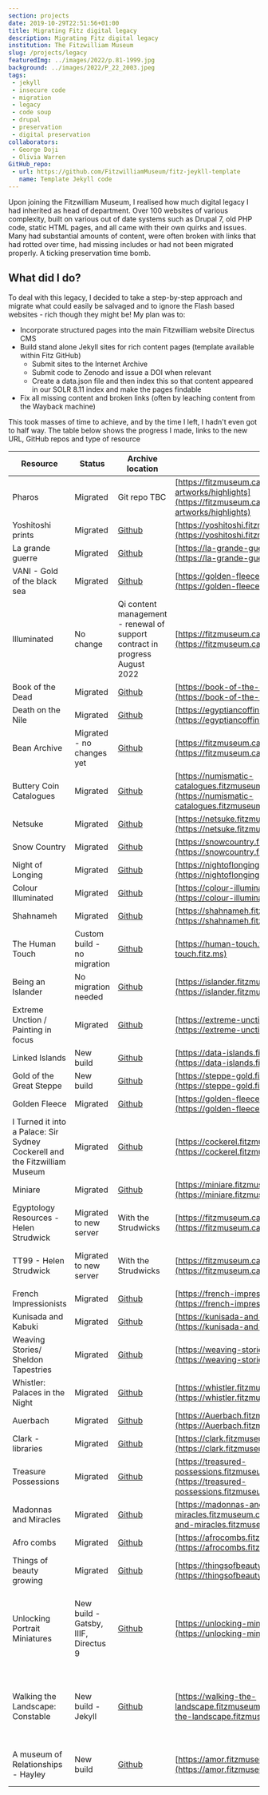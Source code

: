```yaml
---
section: projects
date: 2019-10-29T22:51:56+01:00
title: Migrating Fitz digital legacy
description: Migrating Fitz digital legacy
institution: The Fitzwilliam Museum
slug: /projects/legacy
featuredImg: ../images/2022/p.81-1999.jpg
background: ../images/2022/P_22_2003.jpeg
tags:
 - jekyll
 - insecure code
 - migration 
 - legacy 
 - code soup
 - drupal 
 - preservation
 - digital preservation
collaborators:
 - George Doji
 - Olivia Warren
GitHub_repo: 
 - url: https://github.com/FitzwilliamMuseum/fitz-jeykll-template
   name: Template Jekyll code
---
```

Upon joining the Fitzwilliam Museum, I realised how much digital legacy I had inherited as head of department. 
Over 100 websites of various complexity, built on various out of date systems such as Drupal 7, old PHP code, static 
HTML pages, and all came with their own quirks and issues. Many had substantial amounts of content, were often broken with links 
that had rotted over time, had missing includes or had not been migrated properly. A ticking preservation time bomb.

## What did I do? 

To deal with this legacy, I decided to take a step-by-step approach and migrate what could easily be salvaged and
to ignore the Flash based websites - rich though they might be! My plan was to:

* Incorporate structured pages into the main Fitzwilliam website Directus CMS
* Build stand alone Jekyll sites for rich content pages (template available within Fitz GitHub)
  * Submit sites to the Internet Archive
  * Submit code to Zenodo and issue a DOI when relevant
  * Create a data.json file and then index this so that content appeared in our SOLR 8.11 index and make the pages findable
* Fix all missing content and broken links (often by leaching content from the Wayback machine)

This took masses of time to achieve, and by the time I left, I hadn't even got to half way. The table
below shows the progress I made, links to the new URL, GitHub repos and type of resource

| Resource                                                                   | Status                               | Archive location                                                              | New URL                                                                                                                      | Site type                                                                | Redirects in place                                                     | Type                |
|----------------------------------------------------------------------------|--------------------------------------|-------------------------------------------------------------------------------|------------------------------------------------------------------------------------------------------------------------------|--------------------------------------------------------------------------|------------------------------------------------------------------------|---------------------|
| Pharos                                                                     | Migrated                             | Git repo TBC                                                                  | [https://fitzmuseum.cam.ac.uk/objects-and-artworks/highlights](https://fitzmuseum.cam.ac.uk/objects-and-artworks/highlights) | CMS incorporated                                                         | Yes - 301 redirect                                                     | object focused      |
| Yoshitoshi prints                                                          | Migrated                             | [Github](https://github.com/FitzwilliamMuseum/yoshitoshi)                     | [https://yoshitoshi.fitzmuseum.cam.ac.uk](https://yoshitoshi.fitzmuseum.cam.ac.uk)                                           | Jekyll                                                                   | Yes - 301 redirect                                                     | exhibition          |
| La grande guerre                                                           | Migrated                             | [Github](https://fitzwilliammuseum.github.io/la-grande-guerre)                | [https://la-grande-guerre.fitzmuseum.cam.ac.uk](https://la-grande-guerre.fitzmuseum.cam.ac.uk)                               | Jekyll                                                                   | Yes - 301 redirect                                                     | exhibition          |
| VANI - Gold of the black sea                                               | Migrated                             | [Github](https://fitzwilliammuseum.github.io/golden-fleece)                   | [https://golden-fleece.fitzmuseum.cam.ac.uk](https://golden-fleece.fitzmuseum.cam.ac.uk)                                     | Jekyll                                                                   | Yes - 301 redirect                                                     | exhibition          |
| Illuminated                                                                | No change                            | Qi content management - renewal of support contract in progress August 2022   | [https://fitzmuseum.cam.ac.uk/illuminated](https://fitzmuseum.cam.ac.uk/illuminated)                                         | Qi                                                                       | Yes - proxy                                                            | exhibition/research |
| Book of the Dead                                                           | Migrated                             | [Github](https://github.com/FitzwilliamMuseum/book-of-the-dead)               | [https://book-of-the-dead.fitzmuseum.cam.ac.uk](https://book-of-the-dead.fitzmuseum.cam.ac.uk)                               | Jekyll                                                                   | Yes - 301 redirect                                                     | exhibition          |
| Death on the Nile                                                          | Migrated                             | [Github](https://github.com/FitzwilliamMuseum/egyptiancoffins)                | [https://egyptiancoffins.org/death-on-the-nile](https://egyptiancoffins.org/death-on-the-nile)                               | Jekyll                                                                   | Yes - 301 redirect                                                     | exhibition          |
| Bean Archive                                                               | Migrated - no changes yet            | [Github](https://github.com/FitzwilliamMuseum/beanarchive)                    | [https://fitzmuseum.cam.ac.uk/beanarchive](https://fitzmuseum.cam.ac.uk/beanarchive)                                         | HTML SOUP                                                                | Yes - 301 redirect                                                     | research            |
| Buttery Coin Catalogues                                                    | Migrated                             | [Github](https://github.com/FitzwilliamMuseum/numismatic-catalogues)          | [https://numismatic-catalogues.fitzmuseum.cam.ac.uk](https://numismatic-catalogues.fitzmuseum.cam.ac.uk)                     | Jekyll                                                                   | Yes - 301 redirect                                                     | research            |
| Netsuke                                                                    | Migrated                             | [Github](https://github.com/FitzwilliamMuseum/netsuke)                        | [https://netsuke.fitzmuseum.cam.ac.uk](https://netsuke.fitzmuseum.cam.ac.uk)                                                 | Jekyll                                                                   | Yes - 301 redirect                                                     | exhibition          |
| Snow Country                                                               | Migrated                             | [Github](https://github.com/FitzwilliamMuseum/snowcountry)                    | [https://snowcountry.fitzmuseum.cam.ac.uk](https://snowcountry.fitzmuseum.cam.ac.uk)                                         | Jekyll                                                                   | Yes - 301 redirect                                                     | exhibition          |
| Night of Longing                                                           | Migrated                             | [Github](https://github.com/FitzwilliamMuseum/night-of-longing)               | [https://nightoflonging.fitzmuseum.cam.ac.uk](https://nightoflonging.fitzmuseum.cam.ac.uk)                                   | Jekyll                                                                   | Yes - 301 redirect                                                     | exhibition          |
| Colour Illuminated                                                         | Migrated                             | [Github](https://github.com/FitzwilliamMuseum/colour-illuminated)             | [https://colour-illuminated.fitzmuseum.cam.ac.uk/](https://colour-illuminated.fitzmuseum.cam.ac.uk/)                         | Jekyll                                                                   | Yes - 301 redirect                                                     | exhibition          |
| Shahnameh                                                                  | Migrated                             | [Github](https://github.com/FitzwilliamMuseum/shahnameh)                      | [https://shahnameh.fitzmuseum.cam.ac.uk/](https://shahnameh.fitzmuseum.cam.ac.uk/)                                           | Jekyll                                                                   | Yes - 301 redirect                                                     | exhibition          |
| The Human Touch                                                            | Custom build - no migration          | [Github](https://github.com/FitzwilliamMuseum/the-human-touch)                | [https://human-touch.fitz.ms](https://human-touch.fitz.ms)                                                                   | Gatsby                                                                   | -                                                                      | exhibition          |
| Being an Islander                                                          | No migration needed                  | [Github](https://github.com/FitzwilliamMuseum/islander)                       | [https://islander.fitzmuseum.cam.ac.uk](https://islander.fitzmuseum.cam.ac.uk)                                               | Jekyll                                                                   | -                                                                      | exhibition/research |
| Extreme Unction / Painting in focus                                        | Migrated                             | [Github](https://github.com/FitzwilliamMuseum/extreme-unction)                | [https://extreme-unction.fitzmuseum.cam.ac.uk](https://extreme-unction.fitzmuseum.cam.ac.uk)                                 | Jekyll                                                                   | Yes - 301 redirect                                                     | exhibition          |
| Linked Islands                                                             | New build                            | [Github](https://github.com/FitzwilliamMuseum/ahrc-linking-islands)           | [https://data-islands.fitzmuseum.cam.ac.uk/](https://data-islands.fitzmuseum.cam.ac.uk/)                                     | Jekyll                                                                   | -                                                                      | research            |
| Gold of the Great Steppe                                                   | New build                            | [Github](https://github.com/FitzwilliamMuseum/steppe-gold)                    | [https://steppe-gold.fitzmuseum.cam.ac.uk/](https://steppe-gold.fitzmuseum.cam.ac.uk/)                                       | Jekyll                                                                   | NA                                                                     | exhibition/research |
| Golden Fleece                                                              | Migrated                             | [Github](https://github.com/FitzwilliamMuseum/golden-fleece)                  | [https://golden-fleece.fitzmuseum.cam.ac.uk](https://golden-fleece.fitzmuseum.cam.ac.uk)                                     | Jekyll                                                                   | Yes - 301 redirect                                                     | exhibition          |
| I Turned it into a Palace: Sir Sydney Cockerell and the Fitzwilliam Museum | Migrated                             | [Github](https://github.com/FitzwilliamMuseum/cockerell)                      | [https://cockerel.fitzmuseum.cam.ac.uk](https://cockerel.fitzmuseum.cam.ac.uk)                                               | Jekyll                                                                   | Yes - 301 redirect                                                     | exhibition          |
| Miniare                                                                    | Migrated                             | [Github](https://github.com/FitzwilliamMuseum/miniare)                        | [https://miniare.fitzmuseum.cam.ac.uk](https://miniare.fitzmuseum.cam.ac.uk)                                                 | Jekyll                                                                   | Yes - 301 redirect                                                     | research            |
| Egyptology Resources - Helen Strudwick                                     | Migrated to new server               | With the Strudwicks                                                           | [https://fitzmuseum.cam.ac.uk/er/](https://fitzmuseum.cam.ac.uk/er/)                                                         | HTML Soup                                                                | Proxy forward to server [https://egypt.fitz.ms](https://egypt.fitz.ms) | personal            |
| TT99 - Helen Strudwick                                                     | Migrated to new server               | With the Strudwicks                                                           | [https://fitzmuseum.cam.ac.uk/tt99/](https://fitzmuseum.cam.ac.uk/tt99/)                                                     | HTML Soup                                                                | Proxy forward to server [https://tt99.fitz.ms](https://tt99.fitz.ms)   | personal            |
| French Impressionists                                                      | Migrated                             | [Github](https://github.com/fitzwilliammuseum/french-impressionists)          | [https://french-impressionists.fitzmuseum.cam.ac.uk](https://french-impressionists.fitzmuseum.cam.ac.uk)                     | Jekyll                                                                   | Yes - 301 redirect                                                     | Gallery/ research   |
| Kunisada and Kabuki                                                        | Migrated                             | [Github](https://github.com/fitzwilliammuseum/kunisada-and-kabuki)            | [https://kunisada-and-kabuki.fitzmuseum.cam.ac.uk](https://kunisada-and-kabuki.fitzmuseum.cam.ac.uk)                         | Jekyll                                                                   | Yes - 301 redirect                                                     | Gallery/ research   |
| Weaving Stories/ Sheldon Tapestries                                        | Migrated                             | [Github](https://github.com/fitzwilliammuseum/weaving-stories)                | [https://weaving-stories.fitzmuseum.cam.ac.uk](https://weaving-stories.fitzmuseum.cam.ac.uk)                                 | Jekyll                                                                   | Yes - 301 redirect                                                     | Gallery/ research   |
| Whistler: Palaces in the Night                                             | Migrated                             | [Github](https://github.com/fitzwilliammuseum/whistler)                       | [https://whistler.fitzmuseum.cam.ac.uk](https://whistler.fitzmuseum.cam.ac.uk)                                               | Jekyll                                                                   | Yes - 301 redirect                                                     | Gallery/ research   |
| Auerbach                                                                   | Migrated                             | [Github](https://github.com/fitzwilliammuseum/Auerbach)                       | [https://Auerbach.fitzmuseum.cam.ac.uk](https://Auerbach.fitzmuseum.cam.ac.uk)                                               | Jekyll                                                                   | Yes - 301 redirect                                                     | Exhibition          |
| Clark - libraries                                                          | Migrated                             | [Github](https://github.com/fitzwilliammuseum/clark)                          | [https://clark.fitzmuseum.cam.ac.uk](https://clark.fitzmuseum.cam.ac.uk)                                                     | Jekyll                                                                   | Yes - 301 redirect                                                     | Research            |
| Treasure Possessions                                                       | Migrated                             | [Github](https://github.com/fitzwilliammuseum/treasured-possessions)          | [https://treasured-possessions.fitzmuseum.cam.ac.uk](https://treasured-possessions.fitzmuseum.cam.ac.uk)                     | Jekyll                                                                   | Yes - 301 redirect                                                     | Research            |
| Madonnas and Miracles                                                      | Migrated                             | [Github](https://github.com/fitzwilliammuseum/madonnas-and-miracles)          | [https://madonnas-and-miracles.fitzmuseum.cam.ac.uk](https://madonnas-and-miracles.fitzmuseum.cam.ac.uk)                     | Jekyll                                                                   | Yes - 301 redirect                                                     | Research            |
| Afro combs                                                                 | Migrated                             | [Github](https://github.com/fitzwilliammuseum/afrocombs)                      | [https://afrocombs.fitzmuseum.cam.ac.uk](https://afrocombs.fitzmuseum.cam.ac.uk)                                             | Jekyll                                                                   | Yes - 301 redirect                                                     | Research            |
| Things of beauty growing                                                   | Migrated                             | [Github](https://github.com/fitzwilliammuseum/thingsofbeautygrowing)          | [https://thingsofbeautygrowing.fitzmuseum.cam.ac.uk](https://thingsofbeautygrowing.fitzmuseum.cam.ac.uk)                     | Jekyll                                                                   | Yes - 301 redirect                                                     | Exhibition          |
| Unlocking Portrait Miniatures                                              | New build - Gatsby, IIIF, Directus 9 | [Github](https://github.com/FitzwilliamMuseum/fitz-unlocking-miniatures)      | [https://unlocking-miniatures.fitzmuseum.cam.ac.uk](https://unlocking-miniatures.fitzmuseum.cam.ac.uk)                       | Managed by Olamalu, internal contact Christine Kimbriel Research Project | -                                                                      | Research            |
| Walking the Landscape: Constable                                           | New build - Jekyll                   | [Github](https://github.com/FitzwilliamMuseum/walking-the-landscape-fitz-cdh) | [https://walking-the-landscape.fitzmuseum.cam.ac.uk/](https://walking-the-landscape.fitzmuseum.cam.ac.uk/)                   | Jekyll Managed by Cambridge Digital Humanities and Elenor Ling           | -                                                                      | Research Project    |
| A museum of Relationships - Hayley                                         | New build                            | [Github](https://github.com/FitzwilliamMuseum/amor-fitz-frontend)             | [https://amor.fitzmuseum.cam.ac.uk/](https://amor.fitzmuseum.cam.ac.uk/)                                                     | Laravel 9, SOLR 8.11, Webpack, Tachyons                                  | -                                                                      | Research project    |